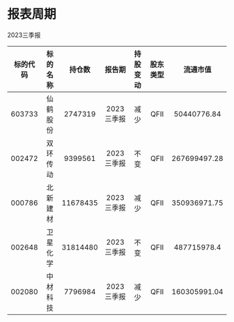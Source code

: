 # 报表周期 

2023三季报

| 标的代码 | 标的名称 | 持仓数 | 报告期 | 持股变动 | 股东类型 | 流通市值 |
|:--:|:--:|:--:|:--:|:--:|:--:|:--:|
|603733|仙鹤股份|2747319|2023三季报|减少|QFII|50440776.84|
|002472|双环传动|9399561|2023三季报|不变|QFII|267699497.28|
|000786|北新建材|11678435|2023三季报|减少|QFII|350936971.75|
|002648|卫星化学|31814480|2023三季报|不变|QFII|487715978.4|
|002080|中材科技|7796984|2023三季报|减少|QFII|160305991.04|